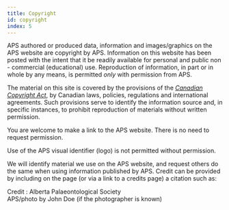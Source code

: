 ```yaml
---
title: Copyright
id: copyright
index: 5
---
```


APS authored or produced data, information and images/graphics on the APS website are copyright by APS. Information on this website has been posted with the intent that it be readily available for personal and public non - commercial (educational) use. Reproduction of information, in part or in whole by any means, is permitted _only_ with permission from APS.

The material on this site is covered by the provisions of the <a href="https://www.ic.gc.ca/eic/site/cipointernet-internetopic.nsf/eng/h_wr02281.html"><em>Canadian Copyright Act</em></a>, by Canadian laws, policies, regulations and international agreements. Such provisions serve to identify the information source and, in specific instances, to prohibit reproduction of materials without written permission.

You are welcome to make a link to the APS website. There is no need to request permission.

Use of the APS visual identifier (logo) is not permitted without permission.

We will identify material we use on the APS website, and request others do the same when using information published by APS. Credit can be provided by including on the page (or via a link to a credits page) a citation such as:

Credit : Alberta Palaeontological Society <br />
APS/photo by John Doe (if the photographer is known)
